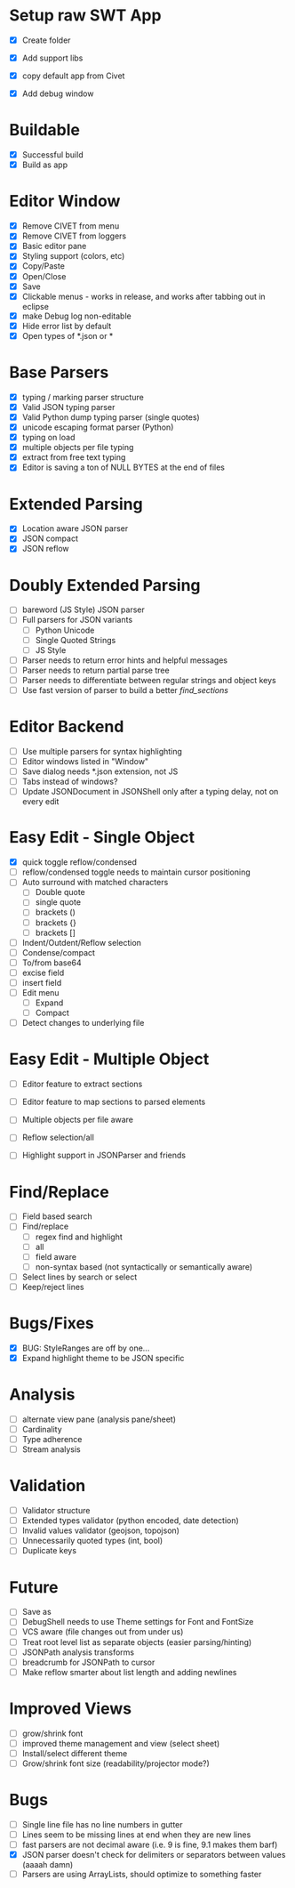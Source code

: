 
# Setup raw SWT App

- [x] Create folder
- [x] Add support libs
- [x] copy default app from Civet
- [x] Add debug window


# Buildable

- [x] Successful build
- [x] Build as app

# Editor Window

- [x] Remove CIVET from menu
- [x] Remove CIVET from loggers
- [x] Basic editor pane
- [x] Styling support (colors, etc)
- [x] Copy/Paste
- [x] Open/Close
- [x] Save
- [x] Clickable menus - works in release, and works after tabbing out in eclipse
- [x] make Debug log non-editable
- [x] Hide error list by default
- [x] Open types of *.json or *

# Base Parsers

- [x] typing / marking parser structure
- [x] Valid JSON typing parser
- [x] Valid Python dump typing parser (single quotes)
- [x] unicode escaping format parser (Python)
- [x] typing on load
- [x] multiple objects per file typing
- [x] extract from free text typing
- [x] Editor is saving a ton of NULL BYTES at the end of files

# Extended Parsing

- [x] Location aware JSON parser
- [x] JSON compact
- [x] JSON reflow

# Doubly Extended Parsing

- [ ] bareword (JS Style) JSON parser
- [ ] Full parsers for JSON variants
  - [ ] Python Unicode
  - [ ] Single Quoted Strings
  - [ ] JS Style
- [ ] Parser needs to return error hints and helpful messages
- [ ] Parser needs to return partial parse tree
- [ ] Parser needs to differentiate between regular strings and object keys
- [ ] Use fast version of parser to build a better _find_sections_ 

# Editor Backend

- [ ] Use multiple parsers for syntax highlighting
- [ ] Editor windows listed in "Window"
- [ ] Save dialog needs *.json extension, not JS
- [ ] Tabs instead of windows?
- [ ] Update JSONDocument in JSONShell only after a typing delay, not on every edit

# Easy Edit - Single Object

- [x] quick toggle reflow/condensed
- [ ] reflow/condensed toggle needs to maintain cursor positioning
- [ ] Auto surround with matched characters
  - [ ] Double quote
  - [ ] single quote
  - [ ] brackets () 
  - [ ] brackets {} 
  - [ ] brackets [] 
- [ ] Indent/Outdent/Reflow selection
- [ ] Condense/compact
- [ ] To/from base64
- [ ] excise field
- [ ] insert field
- [ ] Edit menu
  - [ ] Expand
  - [ ] Compact
- [ ] Detect changes to underlying file

# Easy Edit - Multiple Object

- [ ] Editor feature to extract sections
- [ ] Editor feature to map sections to parsed elements
- [ ] Multiple objects per file aware
- [ ] Reflow selection/all
- [ ] Highlight support in JSONParser and friends


# Find/Replace

- [ ] Field based search
- [ ] Find/replace
  - [ ] regex find and highlight
  - [ ] all
  - [ ] field aware
  - [ ] non-syntax based (not syntactically or semantically aware)
- [ ] Select lines by search or select
- [ ] Keep/reject lines

# Bugs/Fixes

- [x] BUG: StyleRanges are off by one...
- [x] Expand highlight theme to be JSON specific

# Analysis

- [ ] alternate view pane (analysis pane/sheet)
- [ ] Cardinality
- [ ] Type adherence
- [ ] Stream analysis

# Validation

- [ ] Validator structure
- [ ] Extended types validator (python encoded, date detection)
- [ ] Invalid values validator (geojson, topojson)
- [ ] Unnecessarily quoted types (int, bool)
- [ ] Duplicate keys

# Future

- [ ] Save as
- [ ] DebugShell needs to use Theme settings for Font and FontSize
- [ ] VCS aware (file changes out from under us)
- [ ] Treat root level list as separate objects (easier parsing/hinting)
- [ ] JSONPath analysis transforms
- [ ] breadcrumb for JSONPath to cursor
- [ ] Make reflow smarter about list length and adding newlines

# Improved Views

- [ ] grow/shrink font
- [ ] improved theme management and view (select sheet)
- [ ] Install/select different theme
- [ ] Grow/shrink font size (readability/projector mode?)

# Bugs

- [ ] Single line file has no line numbers in gutter
- [ ] Lines seem to be missing lines at end when they are new lines
- [ ] fast parsers are not decimal aware (i.e. 9 is fine, 9.1 makes them barf)
- [x] JSON parser doesn't check for delimiters or separators between values (aaaah damn)
- [ ] Parsers are using ArrayLists, should optimize to something faster
